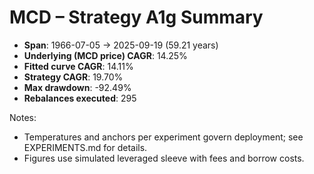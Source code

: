 # MCD – Strategy A1g Summary

- **Span**: 1966-07-05 → 2025-09-19 (59.21 years)
- **Underlying (MCD price) CAGR**: 14.25%
- **Fitted curve CAGR**: 14.11%
- **Strategy CAGR**: 19.70%
- **Max drawdown**: -92.49%
- **Rebalances executed**: 295

Notes:

- Temperatures and anchors per experiment govern deployment; see EXPERIMENTS.md for details.
- Figures use simulated leveraged sleeve with fees and borrow costs.
